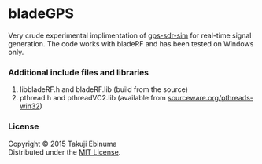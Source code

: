 # bladeGPS

Very crude experimental implimentation of [gps-sdr-sim](https://github.com/osqzss/gps-sdr-sim) for real-time signal generation.
The code works with bladeRF and has been tested on Windows only.

### Additional include files and libraries

1. libbladeRF.h and bladeRF.lib (build from the source)
2. pthread.h and pthreadVC2.lib (available from [sourceware.org/pthreads-win32](https://sourceware.org/pthreads-win32/))

### License

Copyright &copy; 2015 Takuji Ebinuma  
Distributed under the [MIT License](http://www.opensource.org/licenses/mit-license.php).

